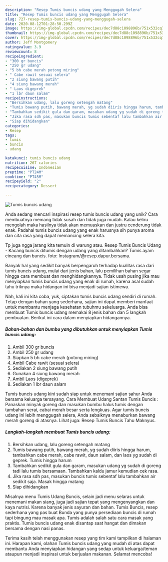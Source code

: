 ```yaml
---
description: "Resep Tumis buncis udang yang Menggugah Selera"
title: "Resep Tumis buncis udang yang Menggugah Selera"
slug: 727-resep-tumis-buncis-udang-yang-menggugah-selera
date: 2020-08-12T01:28:50.299Z
image: https://img-global.cpcdn.com/recipes/dec7d88c1098896b/751x532cq70/tumis-buncis-udang-foto-resep-utama.jpg
thumbnail: https://img-global.cpcdn.com/recipes/dec7d88c1098896b/751x532cq70/tumis-buncis-udang-foto-resep-utama.jpg
cover: https://img-global.cpcdn.com/recipes/dec7d88c1098896b/751x532cq70/tumis-buncis-udang-foto-resep-utama.jpg
author: Jeff Montgomery
ratingvalue: 3.9
reviewcount: 8
recipeingredient:
- "300 gr buncis"
- "250 gr udang"
- "5 bh cabe merah potong miring"
- " Cabe rawit sesuai selera"
- "2 siung bawang putih"
- "4 siung bawang merah"
- " Laos digeprek"
- "1 lbr daun salam"
recipeinstructions:
- "Bersihkan udang, lalu goreng setengah matang"
- "Tumis bawang putih, bawang merah, yg sudah diiris hingga harum, tambahkan cabe merah, cabe rawit, daun salam, dan laos yg sudah di geprek. Tumis hingga harum"
- "Tambahkan sedikit gula dan garam, masukan udang yg sudah di goreng tadi lalu tumis bersamaan. Tambahkan kaldu jamur kemudian cek rasa."
- "Jika rasa sdh pas, masukan buncis tumis sebentaf lalu tambahkan air sedikit saja. Masak hingga matang"
- "Siap dihidangkan"
categories:
- Resep
tags:
- tumis
- buncis
- udang

katakunci: tumis buncis udang 
nutrition: 267 calories
recipecuisine: Indonesian
preptime: "PT24M"
cooktime: "PT45M"
recipeyield: "2"
recipecategory: Dessert

---
```



![Tumis buncis udang](https://img-global.cpcdn.com/recipes/dec7d88c1098896b/751x532cq70/tumis-buncis-udang-foto-resep-utama.jpg)

Anda sedang mencari inspirasi resep tumis buncis udang yang unik? Cara membuatnya memang tidak susah dan tidak juga mudah. Kalau keliru mengolah maka hasilnya tidak akan memuaskan dan justru cenderung tidak enak. Padahal tumis buncis udang yang enak harusnya sih punya aroma dan cita rasa yang dapat memancing selera kita.

Tp juga ngga jarang kita temuin di warung atau. Resep Tumis Buncis Udang - Kacang buncis ditumis dengan udang yang ditambahkan? Tumis ayam cincang dan buncis. foto: Instagram/@resep.dapur.bersama.

Banyak hal yang sedikit banyak berpengaruh terhadap kualitas rasa dari tumis buncis udang, mulai dari jenis bahan, lalu pemilihan bahan segar hingga cara membuat dan menghidangkannya. Tidak usah pusing jika mau menyiapkan tumis buncis udang yang enak di rumah, karena asal sudah tahu triknya maka hidangan ini bisa menjadi sajian istimewa.


Nah, kali ini kita coba, yuk, ciptakan tumis buncis udang sendiri di rumah. Tetap dengan bahan yang sederhana, sajian ini dapat memberi manfaat untuk membantu menjaga kesehatan tubuhmu sekeluarga. Anda bisa membuat Tumis buncis udang memakai 8 jenis bahan dan 5 langkah pembuatan. Berikut ini cara dalam menyiapkan hidangannya.

<!--inarticleads1-->

##### Bahan-bahan dan bumbu yang dibutuhkan untuk menyiapkan Tumis buncis udang:

1. Ambil 300 gr buncis
1. Ambil 250 gr udang
1. Siapkan 5 bh cabe merah (potong miring)
1. Ambil  Cabe rawit (sesuai selera)
1. Sediakan 2 siung bawang putih
1. Gunakan 4 siung bawang merah
1. Ambil  Laos (digeprek)
1. Sediakan 1 lbr daun salam


Tumis buncis udang kini sudah siap untuk menemani sajian sahur Anda bersama keluarga tersayang. Cara Membuat Udang Santan Tumis Buncis : Panaskan minyak goreng dan masukan bumbu halus tumis dengan tambahan serai, cabai merah besar serta lengkuas. Agar tumis buncis udang ini lebih menggugah selera, Anda sebaiknya menaburkan bawang merah goreng di atasnya. Lihat juga: Resep Tumis Buncis Tahu Maknyus. 

<!--inarticleads2-->

##### Langkah-langkah membuat Tumis buncis udang:

1. Bersihkan udang, lalu goreng setengah matang
1. Tumis bawang putih, bawang merah, yg sudah diiris hingga harum, tambahkan cabe merah, cabe rawit, daun salam, dan laos yg sudah di geprek. Tumis hingga harum
1. Tambahkan sedikit gula dan garam, masukan udang yg sudah di goreng tadi lalu tumis bersamaan. Tambahkan kaldu jamur kemudian cek rasa.
1. Jika rasa sdh pas, masukan buncis tumis sebentaf lalu tambahkan air sedikit saja. Masak hingga matang
1. Siap dihidangkan


Misalnya menu Tumis Udang Buncis, selain jadi menu selaras untuk menemani makan siang, juga jadi sajian tepat yang mengenyangkan dan kaya nutrisi. Karena banyak jenis sayuran dan bahan. Tumis Buncis, resep sederhana yang pas buat Bunda yang punya persediaan buncis di rumah tapi bingung mau masak apa. Tumis adalah salah satu cara masak yang praktis. Tumis buncis udang enak disantap saat hangat dan dimakan bersama dengan nasi panas. 

Terima kasih telah menggunakan resep yang tim kami tampilkan di halaman ini. Harapan kami, olahan Tumis buncis udang yang mudah di atas dapat membantu Anda menyiapkan hidangan yang sedap untuk keluarga/teman ataupun menjadi inspirasi untuk berjualan makanan. Selamat mencoba!
